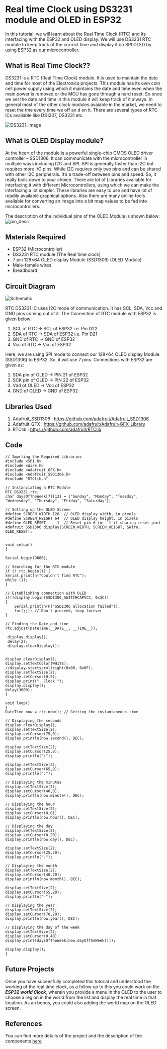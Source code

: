 # Real time Clock using DS3231 module and OLED in ESP32
In this tutorial, we will learn about the Real Time Clock (RTC) and its interfacing with the ESP32 and OLED display. We will use DS3231 RTC module to keep track of the correct time and display it on SPI OLED by using ESP32 as our microcontroller.

## What is Real Time Clock??
DS3231 is a RTC (Real Time Clock) module. It is used to maintain the date and time for most of the Electronics projects. This module has its own coin cell power supply using which it maintains the date and time even when the main power is removed or the MCU has gone through a hard reset. So once we set the date and time in this module it will keep track of it always. In general most of the other clock modules avaiable in the market, we need to reset the tme every time we off an d on it. There are several types of RTC ICs available like DS1307, DS3231 etc.

![DS3231_Image](https://circuitdigest.com/sites/default/files/inlineimages/u/DS3231-RTC-Module.jpg)

## What is OLED Display module?
At the heart of the module is a powerful single-chip CMOS OLED driver controller – SSD1306. It can communicate with the microcontroller in multiple ways including I2C and SPI. SPI is generally faster than I2C but requires more I/O pins. While I2C requires only two pins and can be shared with other I2C peripherals. It’s a trade-off between pins and speed. So, it really boils down to your choice. There are lot of Libraries available for interfacing it with different Microcontrollers, using which we can make the interfacing a lot simpler. These libraries are easy to use and have lot of readily available graphical options. Also there are many online tools available for converting an image into a bit map values to be fed into microcontrollers.

The description of the individual pins of the OLED Module is shown below:
![pin_desc](https://user-images.githubusercontent.com/64090461/112970973-601de700-916c-11eb-90df-db84fcf11fa1.png)

## Materials Required
- ESP32 (Microcontroller)
- DS3231 RTC module (The Real time clock)
- 7 pin 128×64 OLED display Module (SSD1306) (OLED Module)
- Male-female wires 
- Breadboard

## Circuit Diagram
![Schematic](Images/RTC.png)

RTC DS3231 IC uses I2C mode of communication. It has SCL, SDA, Vcc and GND pins coming out of it. The Connection of RTC module with ESP32 is given below:

1. SCL of RTC -> SCL of ESP32 i.e. Pin D22
2. SDA of RTC -> SDA of ESP32 i.e. Pin D21
3. GND of RTC -> GND of ESP32
4. Vcc of RTC -> Vcc of ESP32

Here, we are using SPI mode to connect our 128×64 OLED display Module (SSD1306) to ESP32. So, it will use 7 pins. Connections with ESP32 are given as:

1. SDA pin of OLED -> PIN 21 of ESP32
2. SCK pin of OLED -> PIN 22 of ESP32
3. Vdd of OLED -> Vcc of ESP32
4. GND of OLED -> GND of ESP32

## Libraries Used
1. Adafruit_SSD1306 : https://github.com/adafruit/Adafruit_SSD1306
2. Adafruit_GFX : https://github.com/adafruit/Adafruit-GFX-Library
3. RTClib : https://github.com/adafruit/RTClib

## Code
```
// Imprting the Required Libraries
#include <SPI.h>
#include <Wire.h>
#include <Adafruit_GFX.h>
#include <Adafruit_SSD1306.h>
#include "RTClib.h"

// Instanciating a RTC Module
RTC_DS3231 rtc;
char daysOfTheWeek[7][12] = {"Sunday", "Monday", "Tuesday", "Wednesday", "Thursday", "Friday", "Saturday"};

// Setting up the OLED Screen
#define SCREEN_WIDTH 128  // OLED display width, in pixels
#define SCREEN_HEIGHT 64  // OLED display height, in pixels
#define OLED_RESET    -1  // Reset pin # (or -1 if sharing reset pin)
Adafruit_SSD1306 display(SCREEN_WIDTH, SCREEN_HEIGHT, &Wire, OLED_RESET);
 
 
void setup() 
{
 
Serial.begin(9600);

// Searching for the RTC module
if (! rtc.begin()) {
Serial.println("Couldn't find RTC");
while (1);
}

// Establishing connection with OLED
if(!display.begin(SSD1306_SWITCHCAPVCC, 0x3C)) 
{ 
    Serial.println(F("SSD1306 allocation failed"));
    for(;;); // Don't proceed, loop forever
}

// Finding the Date and time
rtc.adjust(DateTime(__DATE__, __TIME__));
 
 display.display();
 delay(2);
 display.clearDisplay();
 
 
display.clearDisplay();
display.setTextColor(WHITE);
//display.startscrollright(0x00, 0x0F);
display.setTextSize(2);
display.setCursor(0,5);
display.print("  Clock ");
display.display();
delay(3000);
}
 
void loop()
{
DateTime now = rtc.now(); // Getting the instantaneous time

// Displaying the seconds
display.clearDisplay();
display.setTextSize(2);
display.setCursor(75,0);
display.println(now.second(), DEC); 
 
display.setTextSize(2);
display.setCursor(25,0);
display.println(":");
 
display.setTextSize(2);
display.setCursor(65,0);
display.println(":");

// Displaying the minutes
display.setTextSize(2);
display.setCursor(40,0);
display.println(now.minute(), DEC);

// Displaying the hour
display.setTextSize(2);
display.setCursor(0,0);
display.println(now.hour(), DEC);

// Displaying the day
display.setTextSize(2);
display.setCursor(0,20);
display.println(now.day(), DEC);
 
display.setTextSize(2);
display.setCursor(25,20);
display.println("-");

// Displaying the month
display.setTextSize(2);
display.setCursor(40,20);
display.println(now.month(), DEC);
 
display.setTextSize(2);
display.setCursor(55,20);
display.println("-");

// Displaying the year
display.setTextSize(2);
display.setCursor(70,20);
display.println(now.year(), DEC);

// Displaying the day of the week
display.setTextSize(2);
display.setCursor(0,40);
display.print(daysOfTheWeek[now.dayOfTheWeek()]);
 
display.display(); 
}
```

## Future Projects
Once you have suceesfully completed this tutorial and understood the working of the real time clock, as a follow up to this you could work on the ***ESP32 world Clock***, wherein you provide a menu in the OLED to the user to choose a region in the world from the list and display the real time in that location. As an bonus, you could also adding the world map on the OLED screen.
## References

You can find more details of the project and the description of the components [here](https://circuitdigest.com/microcontroller-projects/esp32-real-time-clock-using-ds3231-module)
